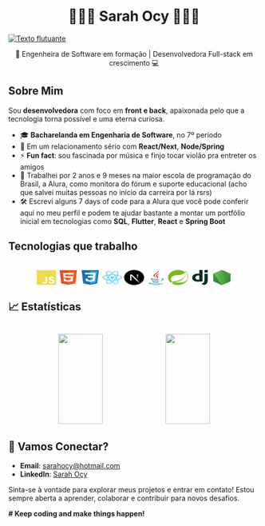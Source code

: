 <p align="center">
  <h1 align="center">👩🏻‍💻 Sarah Ocy 👩🏻‍💻</h1>
</p>

[![Texto flutuante](https://readme-typing-svg.demolab.com/?color=5e3cacff&lines=Oi,+tudo+bem?+Bem-vindo+ao+meu+GitHub!+Meu+nome+é+Sarah+Ocy&size=20&width=900&center=true)](https://git.io/typing-svg)

<p align="center">🚀 Engenheira de Software em formação | Desenvolvedora Full-stack em crescimento 💻</p>


## Sobre Mim

Sou **desenvolvedora** com foco em **front e back**, apaixonada pelo que a tecnologia torna possível e uma eterna curiosa.

- 🎓 **Bacharelanda em Engenharia de Software**, no 7º período  
- 💙 Em um relacionamento sério com **React/Next**, **Node/Spring** 
- ⚡ **Fun fact**: sou fascinada por música e finjo tocar violão pra entreter os amigos
- 💼 Trabalhei por 2 anos e 9 meses na maior escola de programação do Brasil, a Alura, como monitora do fórum e suporte educacional (acho que salvei muitas pessoas no inicio da carreira por lá rsrs)
- 🛠 Escrevi alguns 7 days of code para a Alura que você pode conferir aqui no meu perfil e podem te ajudar bastante a montar um portfólio inicial em tecnologias como **SQL**, **Flutter**, **React** e **Spring Boot**



## Tecnologias que trabalho

<div style="display: inline_block" align="center"><br>
  <img align="center" alt="JavaScript" height="30" width="40" src="https://raw.githubusercontent.com/devicons/devicon/master/icons/javascript/javascript-plain.svg">
  <img align="center" alt="HTML" height="30" width="40" src="https://raw.githubusercontent.com/devicons/devicon/master/icons/html5/html5-original.svg">
  <img align="center" alt="CSS" height="30" width="40" src="https://raw.githubusercontent.com/devicons/devicon/master/icons/css3/css3-original.svg">
  <img align="center" alt="React" height="30" width="40" src="https://raw.githubusercontent.com/devicons/devicon/master/icons/react/react-original.svg">
  <img align="center" alt="Next.js" height="30" width="40" src="https://raw.githubusercontent.com/devicons/devicon/master/icons/nextjs/nextjs-original.svg">
  <img align="center" alt="Java" height="30" width="40" src="https://raw.githubusercontent.com/devicons/devicon/master/icons/java/java-original.svg">
  <img align="center" alt="Spring Boot" height="30" width="40" src="https://raw.githubusercontent.com/devicons/devicon/master/icons/spring/spring-original.svg">
  <img align="center" alt="Django" height="30" width="40" src="https://raw.githubusercontent.com/devicons/devicon/master/icons/django/django-plain.svg">
  <img align="center" alt="Node.js" height="30" width="40" src="https://raw.githubusercontent.com/devicons/devicon/master/icons/nodejs/nodejs-original.svg">
</div>


## 📈 Estatísticas

<div align="center" style="display: inline_block"><br>
  <img height="180em" width="42%" src="https://github-readme-stats.vercel.app/api?username=Sarocy&show_icons=true&theme=radical&include_all_commits=true&count_private=true"/>
  <img height="180em" width="42%" src="https://github-readme-stats.vercel.app/api/top-langs/?username=Sarocy&layout=compact&langs_count=7&theme=radical"/>
</div>



## 🚀 Vamos Conectar?

- **Email**: sarahocy@hotmail.com
- **LinkedIn**: [Sarah Ocy](https://www.linkedin.com/in/sarah-medeiros-9b74ba1b3/)

Sinta-se à vontade para explorar meus projetos e entrar em contato! Estou sempre aberta a aprender, colaborar e contribuir para novos desafios.


**# Keep coding and make things happen!**

